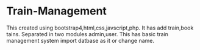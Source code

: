 # Train-Management
This created using bootstrap4,html,css,javscript,php.
It has add train,book tains.
Separated in two modules admin,user.
This has basic train management system import datbase as it or change name.
